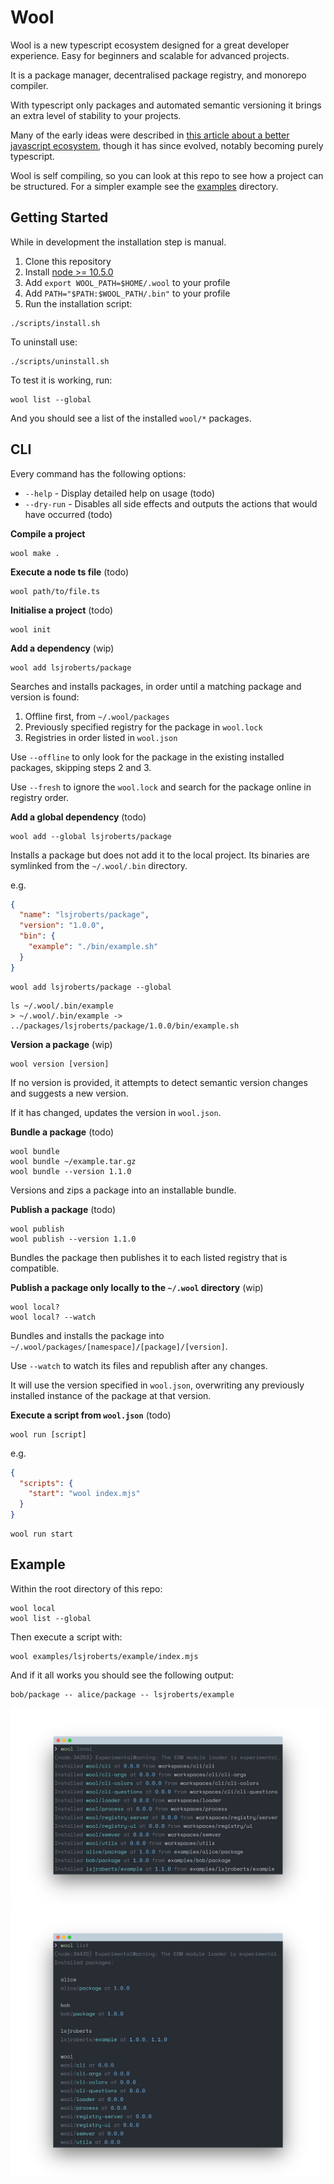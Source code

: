 # Wool

Wool is a new typescript ecosystem designed for a great developer experience. Easy for beginners and scalable for advanced projects.

It is a package manager, decentralised package registry, and monorepo compiler.

With typescript only packages and automated semantic versioning it brings an extra level of stability to your projects.

Many of the early ideas were described in [this article about a better javascript ecosystem](http://gelatindesign.co.uk/coding/javascript-ecosystem), though it has since evolved, notably becoming purely typescript.

Wool is self compiling, so you can look at this repo to see how a project can be structured. For a simpler example see the [examples](examples) directory.

## Getting Started

While in development the installation step is manual.

1.  Clone this repository
2.  Install [node >= 10.5.0](https://nodejs.org/)
3.  Add `export WOOL_PATH=$HOME/.wool` to your profile
4.  Add `PATH="$PATH:$WOOL_PATH/.bin"` to your profile
5.  Run the installation script:

```
./scripts/install.sh
```

To uninstall use:

```
./scripts/uninstall.sh
```

To test it is working, run:

```
wool list --global
```

And you should see a list of the installed `wool/*` packages.

## CLI

Every command has the following options:

- `--help` - Display detailed help on usage (todo)
- `--dry-run` - Disables all side effects and outputs the actions that would have occurred (todo)

**Compile a project**

```
wool make .
```

**Execute a node ts file** (todo)

```
wool path/to/file.ts
```

**Initialise a project** (todo)

```
wool init
```

**Add a dependency** (wip)

```
wool add lsjroberts/package
```

Searches and installs packages, in order until a matching package and version is found:

1.  Offline first, from `~/.wool/packages`
2.  Previously specified registry for the package in `wool.lock`
3.  Registries in order listed in `wool.json`

Use `--offline` to only look for the package in the existing installed packages, skipping steps 2 and 3.

Use `--fresh` to ignore the `wool.lock` and search for the package online in registry order.

**Add a global dependency** (todo)

```
wool add --global lsjroberts/package
```

Installs a package but does not add it to the local project. Its binaries are symlinked from the `~/.wool/.bin` directory.

e.g.

```json
{
  "name": "lsjroberts/package",
  "version": "1.0.0",
  "bin": {
    "example": "./bin/example.sh"
  }
}
```

```
wool add lsjroberts/package --global
```

```
ls ~/.wool/.bin/example
> ~/.wool/.bin/example -> ../packages/lsjroberts/package/1.0.0/bin/example.sh
```

<!-- **Symlink a package to `~/.wool/packages`** (todo)

```
wool link .
``` -->

**Version a package** (wip)

```
wool version [version]
```

If no version is provided, it attempts to detect semantic version changes and suggests a new version.

If it has changed, updates the version in `wool.json`.

**Bundle a package** (todo)

```
wool bundle
wool bundle ~/example.tar.gz
wool bundle --version 1.1.0
```

Versions and zips a package into an installable bundle.

**Publish a package** (todo)

```
wool publish
wool publish --version 1.1.0
```

Bundles the package then publishes it to each listed registry that is compatible.

**Publish a package only locally to the `~/.wool` directory** (wip)

```
wool local?
wool local? --watch
```

Bundles and installs the package into `~/.wool/packages/[namespace]/[package]/[version]`.

Use `--watch` to watch its files and republish after any changes.

It will use the version specified in `wool.json`, overwriting any previously installed instance of the package at that version.

**Execute a script from `wool.json`** (todo)

```
wool run [script]
```

e.g.

```json
{
  "scripts": {
    "start": "wool index.mjs"
  }
}
```

```
wool run start
```

## Example

Within the root directory of this repo:

```
wool local
wool list --global
```

Then execute a script with:

```
wool examples/lsjroberts/example/index.mjs
```

And if it all works you should see the following output:

```
bob/package -- alice/package -- lsjroberts/example
```

![image of local command output](_screenshots/local.png)
![image of list command output](_screenshots/list.png)
